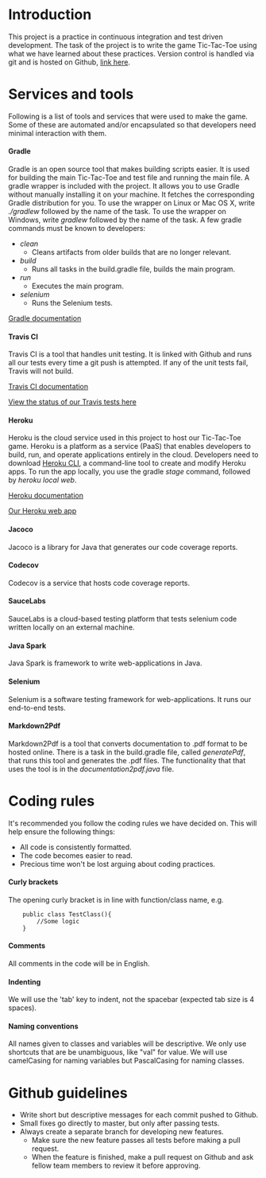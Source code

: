 # Introduction
This project is a practice in continuous integration and test driven development. The task of the project is to write the game Tic-Tac-Toe using what we have learned about these practices. Version control is handled via git and is hosted on Github, [link here](https://github.com/PepsiPistol/TicTacToe.git).

# Services and tools
Following is a list of tools and services that were used to make the game. 
Some of these are automated and/or encapsulated so that developers need minimal interaction with them.

#### Gradle
Gradle is an open source tool that makes building scripts easier. It is used for building the main Tic-Tac-Toe and test file and running the main file.
A gradle wrapper is included with the project. It allows you to use Gradle without manually installing it on your machine. It fetches the corresponding Gradle distribution for you.
To use the wrapper on Linux or Mac OS X, write _./gradlew_ followed by the name of the task. To use the wrapper on Windows, write _gradlew_ followed by the name of the task. 
A few gradle commands must be known to developers:
* _clean_
	* Cleans artifacts from older builds that are no longer relevant.
* _build_
	* Runs all tasks in the build.gradle file, builds the main program.
* _run_
	* Executes the main program.
* _selenium_
	* Runs the Selenium tests.

[Gradle documentation](https://gradle.org/guides/#getting-started)

#### Travis CI
Travis CI is a tool that handles unit testing. It is linked with Github and runs all our tests every time a git push is attempted. If any of the unit tests fail, Travis will not build.

[Travis CI documentation](https://docs.travis-ci.com/)

[View the status of our Travis tests here](https://travis-ci.org/PepsiPistol/TicTacToe)
#### Heroku
Heroku is the cloud service used in this project to host our Tic-Tac-Toe game.
Heroku is a platform as a service (PaaS) that enables developers to build, run, and operate applications entirely in the cloud.
Developers need to download [Heroku CLI](https://devcenter.heroku.com/articles/heroku-cli), a command-line tool to create and modify Heroku apps.
To run the app locally, you use the gradle _stage_ command, followed by _heroku local web_. 

[Heroku documentation](https://devcenter.heroku.com/articles/getting-started-with-java#introduction)

[Our Heroku web app](https://pepsilove.herokuapp.com/)

#### Jacoco
Jacoco is a library for Java that generates our code coverage reports.

#### Codecov
Codecov is a service that hosts code coverage reports.

#### SauceLabs
SauceLabs is a cloud-based testing platform that tests selenium code written locally on an external machine.

#### Java Spark
Java Spark is framework to write web-applications in Java.

#### Selenium
Selenium is a software testing framework for web-applications. It runs our end-to-end tests.

#### Markdown2Pdf
Markdown2Pdf is a tool that converts documentation to .pdf format to be hosted online. There is a task in the build.gradle file, called _generatePdf_, that runs this tool and generates the .pdf files. The functionality that that uses the tool is in the _documentation2pdf.java_ file.



# Coding rules
It's recommended you follow the coding rules we have decided on. This will help ensure the following things:

- All code is consistently formatted.
- The code becomes easier to read.
- Precious time won't be lost arguing about coding practices.

#### Curly brackets
The opening curly bracket is in line with function/class name, e.g.    
~~~~
    public class TestClass(){
        //Some logic
    }
~~~~

#### Comments
All comments in the code will be in English.

#### Indenting
We will use the 'tab' key to indent, not the spacebar (expected tab size is 4 spaces).

#### Naming conventions
All names given to classes and variables will be descriptive. We only use shortcuts that 
are be unambiguous, like "val" for value. We will use camelCasing for naming variables but 
PascalCasing for naming classes.

# Github guidelines

- Write short but descriptive messages for each commit pushed to Github.
- Small fixes go directly to master, but only after passing tests.
- Always create a separate branch for developing new features.
  - Make sure the new feature passes all tests before making a pull request.
  - When the feature is finished, make a pull request on Github and ask fellow team members to review it before approving.





